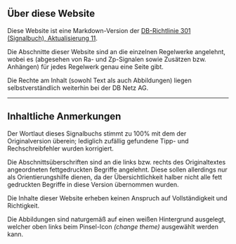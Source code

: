 ## Über diese Website

Diese Website ist eine Markdown-Version der
[DB-Richtlinie 301 (Signalbuch), Aktualisierung 11](https://fahrweg.dbnetze.com/resource/blob/9723786/319305675bc9fb23f75221e1d647a172/rw_301_aktualisierung_11-data.pdf).

Die Abschnitte dieser Website sind an die einzelnen Regelwerke angelehnt, wobei es
(abgesehen von Ra- und Zp-Signalen sowie Zusätzen bzw. Anhängen) für jedes Regelwerk genau eine Seite gibt.

Die Rechte am Inhalt (sowohl Text als auch Abbildungen) liegen selbstverständlich weiterhin bei der DB Netz AG.

---

## Inhaltliche Anmerkungen

Der Wortlaut dieses Signalbuchs stimmt zu 100% mit dem der Originalversion überein;
lediglich zufällig gefundene Tipp- und Rechschreibfehler wurden korrigiert.

Die Abschnittsüberschriften sind an die links bzw. rechts des Originaltextes angeordneten
fettgedruckten Begriffe angelehnt. Diese sollen allerdings nur als Orientierungshilfe dienen,
da der Übersichtlichkeit halber nicht alle fett gedruckten Begriffe in diese Version übernommen wurden.

Die Inhalte dieser Website erheben keinen Anspruch auf Vollständigkeit und Richtigkeit.

Die Abbildungen sind naturgemäß auf einen weißen Hintergrund ausgelegt, welcher oben links beim
Pinsel-Icon *(change theme)* ausgewählt werden kann.
